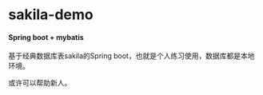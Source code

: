 # sakila-demo
#### Spring boot + mybatis

基于经典数据库表sakila的Spring boot，也就是个人练习使用，数据库都是本地环境。

或许可以帮助新人。





